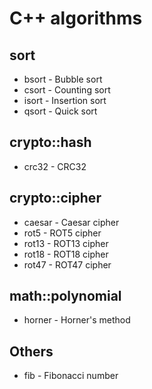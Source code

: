 # C++ algorithms

## sort

 * bsort - Bubble sort
 * csort - Counting sort
 * isort - Insertion sort
 * qsort - Quick sort

## crypto::hash

 * crc32 - CRC32

## crypto::cipher

 * caesar - Caesar cipher
 * rot5 - ROT5 cipher
 * rot13 - ROT13 cipher
 * rot18 - ROT18 cipher
 * rot47 - ROT47 cipher

## math::polynomial

 * horner - Horner's method

## Others

 * fib - Fibonacci number